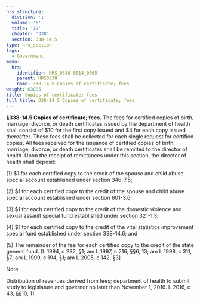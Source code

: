 ```yaml
---
hrs_structure:
  division: '1'
  volume: '6'
  title: '19'
  chapter: '338'
  section: 338-14.5
type: hrs_section
tags:
  - Government
menu:
  hrs:
    identifier: HRS_0338-0014_0005
    parent: HRS0338
    name: 338-14.5 Copies of certificate; fees
weight: 63085
title: Copies of certificate; fees
full_title: 338-14.5 Copies of certificate; fees
---
```

**§338-14.5 Copies of certificate; fees.** The fees for certified copies of birth, marriage, divorce, or death certificates issued by the department of health shall consist of $10 for the first copy issued and $4 for each copy issued thereafter. These fees shall be collected for each single request for certified copies. All fees received for the issuance of certified copies of birth, marriage, divorce, or death certificates shall be remitted to the director of health. Upon the receipt of remittances under this section, the director of health shall deposit:

(1) $1 for each certified copy to the credit of the spouse and child abuse special account established under section 346-7.5;

(2) $1 for each certified copy to the credit of the spouse and child abuse special account established under section 601-3.6;

(3) $1 for each certified copy to the credit of the domestic violence and sexual assault special fund established under section 321-1.3;

(4) $1 for each certified copy to the credit of the vital statistics improvement special fund established under section 338-14.6; and

(5) The remainder of the fee for each certified copy to the credit of the state general fund. [L 1994, c 232, §1; am L 1997, c 216, §§6, 13; am L 1998, c 311, §7; am L 1999, c 194, §1; am L 2005, c 142, §3]

Note

Distribution of revenues derived from fees; department of health to submit study to legislature and governor no later than November 1, 2016\. L 2016, c 43, §§10, 11.
